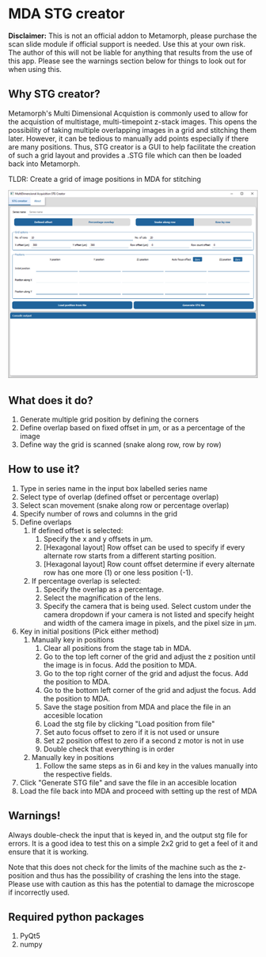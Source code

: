 # MDA STG creator
**Disclaimer:** This is not an official addon to Metamorph, please purchase the scan slide module if official support is needed. Use this at your own risk. The author of this will not be liable for anything that results from the use of this app. Please see the warnings section below for things to look out for when using this.

## Why STG creator?
Metamorph's Multi Dimensional Acquistion is commonly used to allow for the acquistion of multistage, multi-timepoint z-stack images. This opens the possibility of taking multiple overlapping images in a grid and stitching them later. However, it can be tedious to manually add points especially if there are many positions. Thus, STG creator is a GUI to help facilitate the creation of such a grid layout and provides a .STG file which can then be loaded back into Metamorph.

TLDR: Create a grid of image positions in MDA for stitching 

![gui](docs/stg_creator.png?raw=true "STG creator")

## What does it do?
1. Generate multiple grid position by defining the corners 
2. Define overlap based on fixed offset in µm, or as a percentage of the image
3. Define way the grid is scanned (snake along row, row by row)

## How to use it?
1. Type in series name in the input box labelled series name
2. Select type of overlap (defined offset or percentage overlap)
3. Select scan movement (snake along row or percentage overlap)
4. Specify number of rows and columns in the grid
5. Define overlaps 
    1. If defined offset is selected:
        1. Specify the x and y offsets in µm.
        2. \[Hexagonal layout\] Row offset can be used to specify if every alternate row starts from a different starting position.
        3. \[Hexagonal layout\] Row count offset determine if every alternate row has one more \(1\) or one less position \(-1\).
    2. If percentage overlap is selected:
       1. Specify the overlap as a percentage. 
       2. Select the magnification of the lens.
       3. Specify the camera that is being used. Select custom under the camera dropdown if your camera is not listed and specify height and width of the camera image in pixels, and the pixel size in µm.
6. Key in initial positions (Pick either method) 
    1. Manually key in positions
        1. Clear all positions from the stage tab in MDA. 
        2. Go to the top left corner of the grid and adjust the z position until the image is in focus. Add the position to MDA.
        3. Go to the top right corner of the grid and adjust the focus. Add the position to MDA.
        4. Go to the bottom left corner of the grid and adjust the focus. Add the position to MDA.
        5. Save the stage position from MDA and place the file in an accesible location 
        6. Load the stg file by clicking "Load position from file"
        7. Set auto focus offset to zero if it is not used or unsure
        8. Set z2 position offest to zero if a second z motor is not in use
        9. Double check that everything is in order
    2. Manually key in positions
        1. Follow the same steps as in 6i and key in the values manually into the respective fields. 
7. Click "Generate STG file" and save the file in an accesible location
8. Load the file back into MDA and proceed with setting up the rest of MDA

## Warnings!
Always double-check the input that is keyed in, and the output stg file for errors. It is a good idea to test this on a simple 2x2 grid to get a feel of it and ensure that it is working.

Note that this does not check for the limits of the machine such as the z-position and thus has the possibility of crashing the lens into the stage. Please use with caution as this has the potential to damage the microscope if incorrectly used.

## Required python packages
1. PyQt5
2. numpy